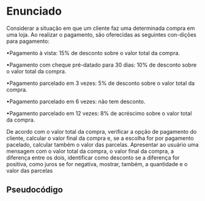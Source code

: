 # Enunciado
Considerar a situação em que um cliente faz uma determinada compra em uma loja. Ao realizar o pagamento, são oferecidas as seguintes con-dições para pagamento:

•Pagamento à vista: 15% de desconto sobre o valor total da compra.

•Pagamento  com  cheque  pré-datado  para  30  dias:  10%  de  desconto  sobre o valor total da compra.

•Pagamento parcelado em 3 vezes: 5% de desconto sobre o valor total da compra.

•Pagamento parcelado em 6 vezes: não tem desconto.

•Pagamento  parcelado  em  12  vezes:  8%  de  acréscimo  sobre  o  valor  total da compra.

De acordo com o valor total da compra, verificar a opção de pagamento do  cliente,  calcular  o  valor  final  da  compra  e,  se  a  escolha  for  por  pagamento  
pacelado,  calcular  também  o  valor  das  parcelas.  Apresentar  ao  usuário  uma  mensagem  com  o  valor  total  da  compra,  o  valor  final  da  compra,  a  
diferença  entre  os  dois,  identificar  como  desconto  se  a  diferença for positiva, como juros se for negativa, mostrar, também, a quantidade e o valor das 
parcelas

## Pseudocódigo
``` 

```
